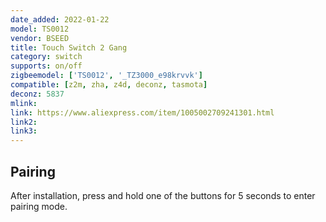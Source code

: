 ```yaml
---
date_added: 2022-01-22
model: TS0012
vendor: BSEED
title: Touch Switch 2 Gang
category: switch
supports: on/off
zigbeemodel: ['TS0012', '_TZ3000_e98krvvk']
compatible: [z2m, zha, z4d, deconz, tasmota]
deconz: 5837
mlink:
link: https://www.aliexpress.com/item/1005002709241301.html
link2: 
link3: 
---
```


## Pairing 
After installation, press and hold one of the buttons for 5 seconds to enter pairing mode.